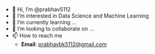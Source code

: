 - 👋 Hi, I’m @prabhav5112
- 👀 I’m interested in Data Science and Machine Learning
- 🌱 I’m currently learning ...
- 💞️ I’m looking to collaborate on ...
- 📫 How to reach me 
  - **Email**: prabhavbk5112@gmail.com

<!---
prabhav5112/prabhav5112 is a ✨ special ✨ repository because its `README.md` (this file) appears on your GitHub profile.
You can click the Preview link to take a look at your changes.
--->
